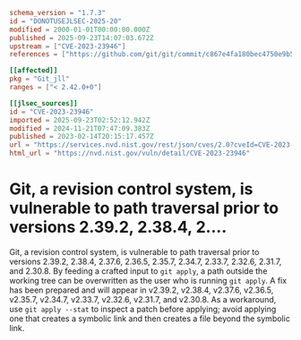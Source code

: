```toml
schema_version = "1.7.3"
id = "DONOTUSEJLSEC-2025-20"
modified = 2000-01-01T00:00:00.000Z
published = 2025-09-23T14:07:03.672Z
upstream = ["CVE-2023-23946"]
references = ["https://github.com/git/git/commit/c867e4fa180bec4750e9b54eb10f459030dbebfd", "https://github.com/git/git/security/advisories/GHSA-r87m-v37r-cwfh", "https://security.gentoo.org/glsa/202312-15", "https://github.com/git/git/commit/c867e4fa180bec4750e9b54eb10f459030dbebfd", "https://github.com/git/git/security/advisories/GHSA-r87m-v37r-cwfh", "https://security.gentoo.org/glsa/202312-15"]

[[affected]]
pkg = "Git_jll"
ranges = ["< 2.42.0+0"]

[[jlsec_sources]]
id = "CVE-2023-23946"
imported = 2025-09-23T02:52:12.942Z
modified = 2024-11-21T07:47:09.383Z
published = 2023-02-14T20:15:17.457Z
url = "https://services.nvd.nist.gov/rest/json/cves/2.0?cveId=CVE-2023-23946"
html_url = "https://nvd.nist.gov/vuln/detail/CVE-2023-23946"
```

# Git, a revision control system, is vulnerable to path traversal prior to versions 2.39.2, 2.38.4, 2....

Git, a revision control system, is vulnerable to path traversal prior to versions 2.39.2, 2.38.4, 2.37.6, 2.36.5, 2.35.7, 2.34.7, 2.33.7, 2.32.6, 2.31.7, and 2.30.8. By feeding a crafted input to `git apply`, a path outside the working tree can be overwritten as the user who is running `git apply`. A fix has been prepared and will appear in v2.39.2, v2.38.4, v2.37.6, v2.36.5, v2.35.7, v2.34.7, v2.33.7, v2.32.6, v2.31.7, and v2.30.8. As a workaround, use `git apply --stat` to inspect a patch before applying; avoid applying one that creates a symbolic link and then creates a file beyond the symbolic link.

